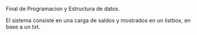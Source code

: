 Final de Programacion y Estructura de datos.

El sistema consiste en una carga de saldos y mostrados en un listbox, en base a un txt.
